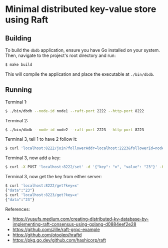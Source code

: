 # Minimal distributed key-value store using Raft

## Building

To build the `dbdb` application, ensure you have Go installed on your system. Then, navigate to the project's root directory and run:

```bash
$ make build
```

This will compile the application and place the executable at `./bin/dbdb`.

## Running

Terminal 1:

```bash
$ ./bin/dbdb --node-id node1 --raft-port 2222 --http-port 8222
```

Terminal 2:

```bash
$ ./bin/dbdb --node-id node2 --raft-port 2223 --http-port 8223
```

Terminal 3, tell 1 to have 2 follow it:

```bash
$ curl 'localhost:8222/join?followerAddr=localhost:2223&followerId=node2'
```

Terminal 3, now add a key:

```bash
$ curl -X POST 'localhost:8222/set' -d '{"key": "x", "value": "23"}' -H 'content-type: application/json'
```

Terminal 3, now get the key from either server:

```bash
$ curl 'localhost:8222/get?key=x'
{"data":"23"}
$ curl 'localhost:8223/get?key=x'
{"data":"23"}
```

References:

* https://yusufs.medium.com/creating-distributed-kv-database-by-implementing-raft-consensus-using-golang-d0884eef2e28
* https://github.com/Jille/raft-grpc-example
* https://github.com/otoolep/hraftd
* https://pkg.go.dev/github.com/hashicorp/raft
